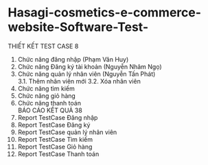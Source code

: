 # Hasagi-cosmetics-e-commerce-website-Software-Test-
THIẾT KẾT TEST CASE	8
  1. Chức năng đăng nhập (Phạm Văn Huy)
  2. Chức năng Đăng ký tài khoản (Nguyễn Nhâm Ngọ)	
  3. Chức năng quản lý nhân viên (Nguyễn Tấn Phát)	
    3.1. Thêm nhân viên mới	
    3.2. Xóa nhân viên	
  4. Chức năng tìm kiếm	
  5. Chức năng giỏ hàng	
  6. Chức năng thanh toán	
BÁO CÁO KẾT QUẢ	38
  1. Report TestCase Đăng nhập
  2. Report TestCase Đăng ký
  3. Report TestCase quản lý nhân viên	
  4. Report TestCase Tìm kiếm
  5. Report TestCase Giỏ hàng	
  6. Report TestCase Thanh toán


